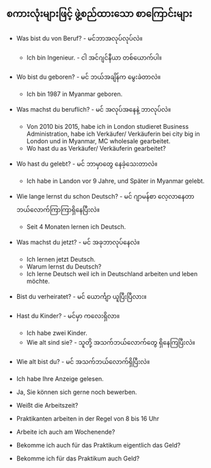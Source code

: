စကားလုံးများဖြင့် ဖွဲ့စည်ထားသော စာကြောင်းများ
---

- Was bist du von Beruf? - မင်ဘာအလုပ်လုပ်လဲ။
	- Ich bin Ingenieur. - ငါ အင်ဂျင်နီယာ တစ်ယောက်ပါ။
- Wo bist du geboren? - မင် ဘယ်အချိန်က မွေးခဲတာလဲ။
	- Ich bin 1987 in Myanmar geboren.
- Was machst du beruflich? - မင် အလုပ်အနေနဲ့ ဘာလုပ်လဲ။
	- Von 2010 bis 2015,  habe ich in London studieret  Business Administration, habe ich Verkäufer/ Verkäuferin  bei city big in London und in Myanmar, MC wholesale gearbeitet. 
	- Wo hast du as Verkäufer/ Verkäuferin  gearbeitet?  
- Wo hast du gelebt? - မင် ဘာမှာတွေ နေခဲ့သေးတာလဲ။
	- Ich habe in Landon vor 9 Jahre, und Später in Myanmar gelebt.
- Wie lange lernst du schon Deutsch? - မင် ဂျာမန်စာ လေ့လာနေတာ ဘယ်လောက်ကြာကြာရှိနေပြီးလဲ။
	- Seit 4 Monaten lernen ich Deutsch. 
- Was machst du jetzt? - မင် အခုဘာလုပ်နေလဲ။
	- Ich lernen jetzt Deutsch.
	- Warum lernst du Deutsch?
	- Ich lerne Deutsch weil ich in Deutschland arbeiten und leben möchte. 
- Bist du verheiratet?  - မင် ယောင်္ကျာ ယူပြီးပြီလား။
- Hast du Kinder? - မင်မှာ ကလေးရှိလာ။
	- Ich habe zwei Kinder.
	- Wie alt sind sie? - သူတို့ အသက်ဘယ်လောက်တွေ ရှိနေကြပြီးလဲ။
- Wie alt bist du? - မင် အသက်ဘယ်လောက်ရှိပြီးလဲ။

- Ich habe Ihre Anzeige gelesen. 
- Ja, Sie können sich gerne noch bewerben.
- Weißt die Arbeitszeit? 
- Praktikanten arbeiten in der Regel von 8 bis 16 Uhr
- Arbeite ich auch am Wochenende? 
- Bekomme ich auch für das Praktikum eigentlich das Geld? 
- Bekomme ich für das Praktikum auch Geld?
